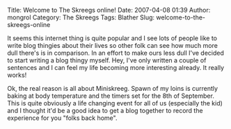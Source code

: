 Title: Welcome to The Skreegs online!
Date: 2007-04-08 01:39
Author: mongrol
Category: The Skreegs
Tags: Blather
Slug: welcome-to-the-skreegs-online

It seems this internet thing is quite popular and I see lots of people
like to write blog thingies about their lives so other folk can see how
much more dull there's is in comparison. In an effort to make ours less
dull I've decided to start writing a blog thingy myself. Hey, I've only
written a couple of sentences and I can feel my life becoming more
interesting already. It really works!

Ok, the real reason is all about Miniskreeg. Spawn of my loins is
currently baking at body temperature and the timers set for the 8th of
September. This is quite obviously a life changing event for all of us
(especially the kid) and I thought it'd be a good idea to get a blog
together to record the experience for you "folks back home".
